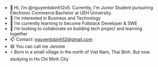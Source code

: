 - 👋 Hi, I’m @nguyentobinh12x5. Currently, I'm Junior Student pursuiring Electronic Commerce Bachelor at UEH University. 
- 👀 I’m interested in Business and Technology
- 🌱 I’m currently learning to become Fullstack Developer & SWE 
- 💞️ I’m looking to collaborate on building tech project and learning together
- 📫 Contact: nguyentobinh12@gmail.com 
- 😄 You can call me Jerome 
- ⚡ Born in a small village in the north of Viet Nam, Thai Binh. But now studying in Ho Chi Minh City 

<!---
nguyentobinh12x5/nguyentobinh12x5 is a ✨ special ✨ repository because its `README.md` (this file) appears on your GitHub profile.
You can click the Preview link to take a look at your changes.
--->
